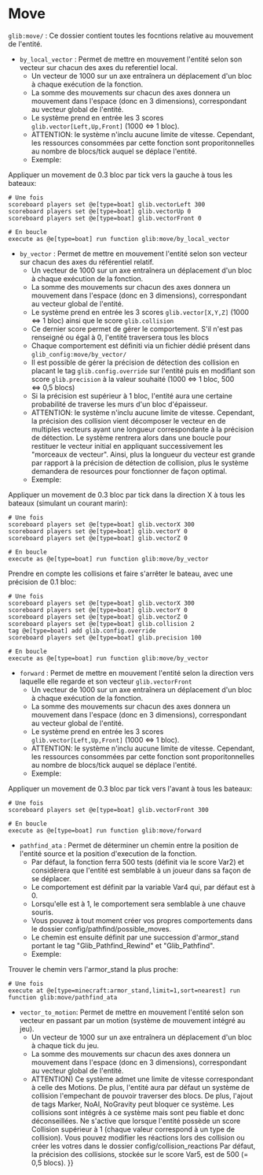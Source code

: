 # **Move**

`glib:move/` : Ce dossier contient toutes les focntions relative au mouvement de l'entité.

* `by_local_vector` : Permet de mettre en mouvement l'entité selon son vecteur sur chacun des axes du referentiel local.
  * Un vecteur de 1000 sur un axe entraînera un déplacement d'un bloc à chaque exécution de la fonction.
  * La somme des mouvements sur chacun des axes donnera un mouvement dans l'espace (donc en 3 dimensions), correspondant au vecteur global de l'entité.
  * Le système prend en entrée les 3 scores `glib.vector[Left,Up,Front]` (1000 <=> 1 bloc).
  * ATTENTION: le système n'inclu aucune limite de vitesse. Cependant, les ressources consommées par cette fonction sont proporitonnelles au nombre de blocs/tick auquel se déplace l'entité.
  * Exemple:

Appliquer un movement de 0.3 bloc par tick vers la gauche à tous les bateaux:

```
# Une fois
scoreboard players set @e[type=boat] glib.vectorLeft 300
scoreboard players set @e[type=boat] glib.vectorUp 0
scoreboard players set @e[type=boat] glib.vectorFront 0

# En boucle
execute as @e[type=boat] run function glib:move/by_local_vector
```

* `by_vector` : Permet de mettre en mouvement l'entité selon son vecteur sur chacun des axes du référentiel relatif.
  * Un vecteur de 1000 sur un axe entraînera un déplacement d'un bloc à chaque exécution de la fonction.
  * La somme des mouvements sur chacun des axes donnera un mouvement dans l'espace (donc en 3 dimensions), correspondant au vecteur global de l'entité.
  * Le système prend en entrée les 3 scores `glib.vector[X,Y,Z]` (1000 <=> 1 bloc) ainsi que le score `glib.collision`
  * Ce dernier score permet de gérer le comportement. S'il n'est pas renseigné ou égal à 0, l'entité traversera tous les blocs
  * Chaque comportement est définiti via un fichier dédié présent dans `glib_config:move/by_vector/`
  * Il est possible de gérer la précision de détection des collision en placant le tag `glib.config.override` sur l'entité puis en modifiant son score `glib.precision` à la valeur souhaité (1000 <=> 1 bloc, 500 <=> 0,5 blocs)
  * Si la précision est supérieur à 1 bloc, l'entité aura une certaine probabilité de traverse les murs d'un bloc d'épaisseur.
  * ATTENTION: le système n'inclu aucune limite de vitesse. Cependant, la précision des collision vient décomposer le vecteur en de multiples vecteurs ayant une longueur correspondante à la précision de détection. Le système rentrera alors dans une boucle pour restituer le vecteur initial en appliquant successivement les "morceaux de vecteur". Ainsi, plus la longueur du vecteur est grande par rapport à la précision de détection de collision, plus le système demandera de resources pour fonctionner de façon optimal.
  * Exemple:

Appliquer un movement de 0.3 bloc par tick dans la direction X à tous les bateaux (simulant un courant marin):

```
# Une fois
scoreboard players set @e[type=boat] glib.vectorX 300
scoreboard players set @e[type=boat] glib.vectorY 0
scoreboard players set @e[type=boat] glib.vectorZ 0

# En boucle
execute as @e[type=boat] run function glib:move/by_vector
```

Prendre en compte les collisions et faire s'arrêter le bateau, avec une précision de 0.1 bloc:

```
# Une fois
scoreboard players set @e[type=boat] glib.vectorX 300
scoreboard players set @e[type=boat] glib.vectorY 0
scoreboard players set @e[type=boat] glib.vectorZ 0
scoreboard players set @e[type=boat] glib.collision 2
tag @e[type=boat] add glib.config.override
scoreboard players set @e[type=boat] glib.precision 100

# En boucle
execute as @e[type=boat] run function glib:move/by_vector
```

* `forward` : Permet de mettre en mouvement l'entité selon la direction vers laquelle elle regarde et son vecteur `glib.vectorFront`
  * Un vecteur de 1000 sur un axe entraînera un déplacement d'un bloc à chaque exécution de la fonction.
  * La somme des mouvements sur chacun des axes donnera un mouvement dans l'espace (donc en 3 dimensions), correspondant au vecteur global de l'entité.
  * Le système prend en entrée les 3 scores `glib.vector[Left,Up,Front]` (1000 <=> 1 bloc).
  * ATTENTION: le système n'inclu aucune limite de vitesse. Cependant, les ressources consommées par cette fonction sont proporitonnelles au nombre de blocs/tick auquel se déplace l'entité.
  * Exemple:

Appliquer un movement de 0.3 bloc par tick vers l'avant à tous les bateaux:

```
# Une fois
scoreboard players set @e[type=boat] glib.vectorFront 300

# En boucle
execute as @e[type=boat] run function glib:move/forward
```

* `pathfind_ata` : Permet de déterminer un chemin entre la position de l'entité source et la position d'execution de la fonction.
  * Par défaut, la fonction ferra 500 tests (définit via le score Var2) et considèrera que l'entité est semblable à un joueur dans sa façon de se déplacer.
  * Le comportement est définit par la variable Var4 qui, par défaut est à 0.
  * Lorsqu'elle est à 1, le comportement sera semblable à une chauve souris.
  * Vous pouvez à tout moment créer vos propres comportements dans le dossier config/pathfind/possible_moves.
  * Le chemin est ensuite définit par une succession d'armor_stand portant le tag "Glib_Pathfind_Rewind" et "Glib_Pathfind".
  * Exemple:

Trouver le chemin vers l'armor_stand la plus proche:

```
# Une fois
execute at @e[type=minecraft:armor_stand,limit=1,sort=nearest] run function glib:move/pathfind_ata
```

* `vector_to_motion`: Permet de mettre en mouvement l'entité selon son vecteur en passant par un motion (système de mouvement intégré au jeu).
  * Un vecteur de 1000 sur un axe entraînera un déplacement d'un bloc à chaque tick du jeu.
  * La somme des mouvements sur chacun des axes donnera un mouvement dans l'espace (donc en 3 dimensions), correspondant au vecteur global de l'entité.
  * ATTENTION) Ce système admet une limite de vitesse correspondant à celle des Motions. De plus, l'entité aura par défaut un système de collision l'empechant de pouvoir traverser des blocs. De plus, l'ajout de tags Marker, NoAI, NoGravity peut bloquer ce système. Les collisions sont intégrés à ce système mais sont peu fiable et donc déconseillées. Ne s'active que lorsque l'entité possède un score Collision supérieur à 1 (chaque valeur correspond à un type de collision). Vous pouvez modifier les réactions lors des collision ou créer les votres dans le dossier config/collision_reactions Par défaut, la précision des collisions, stockée sur le score Var5, est de 500 (= 0,5 blocs). }}